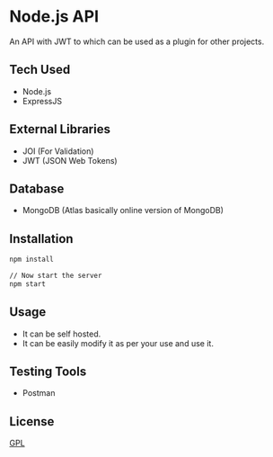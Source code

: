 # Node.js API 

An API with JWT to which can be used as a plugin for other projects.

## Tech Used

- Node.js
- ExpressJS

## External Libraries
- JOI (For Validation)
- JWT (JSON Web Tokens)

## Database
- MongoDB (Atlas basically online version of MongoDB)

## Installation

```bash
npm install

// Now start the server
npm start
```

## Usage

- It can be self hosted.
- It can be easily modify it as per your use and use it.

## Testing Tools

- Postman


## License
[GPL](https://choosealicense.com/licenses/gpl-3.0/)